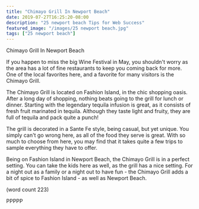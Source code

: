 ```yaml
---
title: "Chimayo Grill In Newport Beach"
date: 2019-07-27T16:25:20-08:00
description: "25 newport beach Tips for Web Success"
featured_image: "/images/25 newport beach.jpg"
tags: ["25 newport beach"]
---
```


Chimayo Grill In Newport Beach

If you happen to miss the big Wine Festival in May,
you shouldn't worry as the area has a lot of fine
restaurants to keep you coming back for more.  One 
of the local favorites here, and a favorite for many
visitors is the Chimayo Grill.

The Chimayo Grill is located on Fashion Island, in
the chic shopping oasis.  After a long day of 
shopping, nothing beats going to the grill for lunch
or dinner.  Starting with the legendary tequila 
infusion is great, as it consists of fresh fruit
marinated in tequila.  Although they taste light
and fruity, they are full of tequila and pack quite
a punch!

The grill is decorated in a Sante Fe style, being 
casual, but yet unique.  You simply can't go wrong
here, as all of the food they serve is great.  With
so much to choose from here, you may find that it
takes quite a few trips to sample everything they 
have to offer.

Being on Fashion Island in Newport Beach, the 
Chimayo Grill is in a perfect setting.  You can 
take the kids here as well, as the grill has a nice
setting.  For a night out as a family or a night out
to have fun - the Chimayo Grill adds a bit of spice
to Fashion Island - as well as Newport Beach.

(word count 223)

PPPPP

